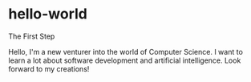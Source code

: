 # hello-world
The First Step


Hello, I'm a new venturer into the world of Computer Science. 
I want to learn a lot about software development and artificial intelligence.
Look forward to my creations!

